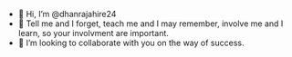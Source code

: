 - 👋 Hi, I’m @dhanrajahire24
- 🌱 Tell me and I forget, teach me and I may remember, involve me and I learn, so your involvment are important.
- 💞️ I’m looking to collaborate with you on the way of success.
<!---
dhanrajahire24/dhanrajahire24 is a ✨ special ✨ repository because its `README.md` (this file) appears on your GitHub profile.
You can click the Preview link to take a look at your changes.
--->
